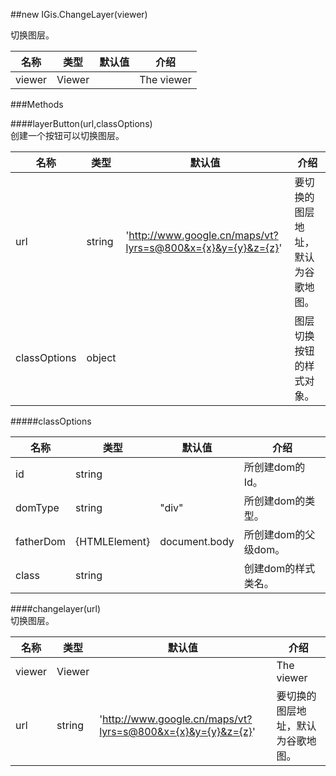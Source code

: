 ##new IGis.ChangeLayer(viewer)  
  
切换图层。
  
名称|类型|默认值|介绍  
-|-|-|-  
viewer|Viewer||The viewer  

###Methods   
  
####layerButton(url,classOptions)  
创建一个按钮可以切换图层。  
    
名称|类型|默认值|介绍  
-|-|-|-  
url|string|'http://www.google.cn/maps/vt?lyrs=s@800&x={x}&y={y}&z={z}'|要切换的图层地址，默认为谷歌地图。  
<a herf="#classOptions">classOptions</a>|object||图层切换按钮的样式对象。

  
#####<a name="classOptions">classOptions</a>
  
  
名称|类型|默认值|介绍
-|-|-|-  
id|string||所创建dom的Id。  
domType|string|"div"|所创建dom的类型。  
fatherDom|{HTMLElement}|document.body|所创建dom的父级dom。  
class|string||创建dom的样式类名。
  
####changelayer(url)  
切换图层。
  
名称|类型|默认值|介绍  
-|-|-|-  
viewer|Viewer||The viewer  
url|string|'http://www.google.cn/maps/vt?lyrs=s@800&x={x}&y={y}&z={z}'|要切换的图层地址，默认为谷歌地图。  
 
  
